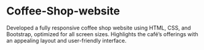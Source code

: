 # Coffee-Shop-website
Developed a fully responsive coffee shop website using HTML, CSS, and Bootstrap, optimized for all screen sizes. Highlights the café’s offerings with an appealing layout and user-friendly interface.
